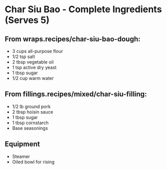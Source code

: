 # Char Siu Bao - Complete Ingredients (Serves 5)

## From wraps.recipes/char-siu-bao-dough:
- 3 cups all-purpose flour
- 1/2 tsp salt
- 2 tbsp vegetable oil
- 1 tsp active dry yeast
- 1 tbsp sugar
- 1/2 cup warm water

## From fillings.recipes/mixed/char-siu-filling:
- 1/2 lb ground pork
- 2 tbsp hoisin sauce
- 1 tbsp sugar
- 1 tbsp cornstarch
- Base seasonings

## Equipment
- Steamer
- Oiled bowl for rising

